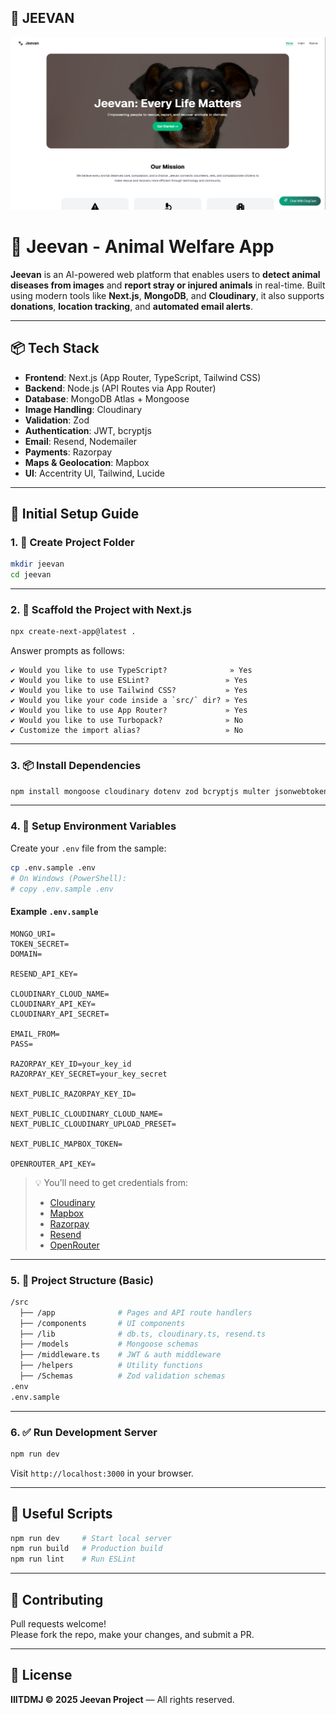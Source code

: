 
## 🎥 JEEVAN

[![Watch Demo](./public/Jeevan.png)](https://youtu.be/EW08L0LwFdU)


# 🐾 Jeevan - Animal Welfare App

**Jeevan** is an AI-powered web platform that enables users to **detect animal diseases from images** and **report stray or injured animals** in real-time. Built using modern tools like **Next.js**, **MongoDB**, and **Cloudinary**, it also supports **donations**, **location tracking**, and **automated email alerts**.

---

## 📦 Tech Stack

- **Frontend**: Next.js (App Router, TypeScript, Tailwind CSS)
- **Backend**: Node.js (API Routes via App Router)
- **Database**: MongoDB Atlas + Mongoose
- **Image Handling**: Cloudinary
- **Validation**: Zod
- **Authentication**: JWT, bcryptjs
- **Email**: Resend, Nodemailer
- **Payments**: Razorpay
- **Maps & Geolocation**: Mapbox
- **UI**: Accentrity UI, Tailwind, Lucide

---

## 🚀 Initial Setup Guide

### 1. 📁 Create Project Folder

```bash
mkdir jeevan
cd jeevan
```

---

### 2. 🧱 Scaffold the Project with Next.js

```bash
npx create-next-app@latest .
```

Answer prompts as follows:

```
✔ Would you like to use TypeScript?              » Yes
✔ Would you like to use ESLint?                 » Yes
✔ Would you like to use Tailwind CSS?           » Yes
✔ Would you like your code inside a `src/` dir? » Yes
✔ Would you like to use App Router?             » Yes
✔ Would you like to use Turbopack?              » No
✔ Customize the import alias?                   » No
```

---

### 3. 📦 Install Dependencies

```bash
npm install mongoose cloudinary dotenv zod bcryptjs multer jsonwebtoken nodemailer razorpay mapbox-gl @barba/core @fortawesome/react-fontawesome @fortawesome/free-solid-svg-icons @tabler/icons-react axios clsx formidable leaflet react-leaflet lottie-react lucide-react next-connect next-themes resend swr tailwind-merge tw-elements yet-another-react-lightbox jwt-decode
```

---

### 4. 🔐 Setup Environment Variables

Create your `.env` file from the sample:

```bash
cp .env.sample .env
# On Windows (PowerShell):
# copy .env.sample .env
```

#### Example `.env.sample`

```env
MONGO_URI=
TOKEN_SECRET=
DOMAIN=

RESEND_API_KEY=

CLOUDINARY_CLOUD_NAME=
CLOUDINARY_API_KEY=
CLOUDINARY_API_SECRET=

EMAIL_FROM=
PASS=

RAZORPAY_KEY_ID=your_key_id
RAZORPAY_KEY_SECRET=your_key_secret

NEXT_PUBLIC_RAZORPAY_KEY_ID=

NEXT_PUBLIC_CLOUDINARY_CLOUD_NAME=
NEXT_PUBLIC_CLOUDINARY_UPLOAD_PRESET=

NEXT_PUBLIC_MAPBOX_TOKEN=

OPENROUTER_API_KEY=
```

> 💡 You’ll need to get credentials from:
> - [Cloudinary](https://cloudinary.com/)
> - [Mapbox](https://account.mapbox.com/)
> - [Razorpay](https://razorpay.com/)
> - [Resend](https://resend.com/)
> - [OpenRouter](https://openrouter.ai/)

---

### 5. 🧠 Project Structure (Basic)

```bash
/src
  ├── /app              # Pages and API route handlers
  ├── /components       # UI components
  ├── /lib              # db.ts, cloudinary.ts, resend.ts
  ├── /models           # Mongoose schemas
  ├── /middleware.ts    # JWT & auth middleware
  ├── /helpers          # Utility functions
  ├── /Schemas          # Zod validation schemas
.env
.env.sample
```

---

### 6. ✅ Run Development Server

```bash
npm run dev
```

Visit `http://localhost:3000` in your browser.

---

## 🧪 Useful Scripts

```bash
npm run dev     # Start local server
npm run build   # Production build
npm run lint    # Run ESLint
```

---

## 🤝 Contributing

Pull requests welcome!  
Please fork the repo, make your changes, and submit a PR.

---

## 📄 License

**IIITDMJ © 2025 Jeevan Project** — All rights reserved.

